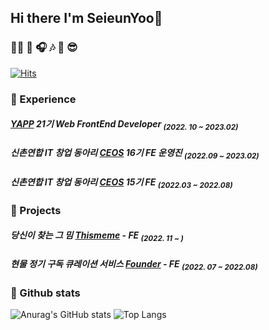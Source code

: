 
## Hi there I'm SeieunYoo👋

### 👩‍💻 🔧 🎧 🎶  🌊 😎

[![Hits](https://hits.seeyoufarm.com/api/count/incr/badge.svg?url=https%3A%2F%2Fgithub.com%2FSeieunYoo&count_bg=%23DEA6FF&title_bg=%23555555&icon=&icon_color=%23E7E7E7&title=hits&edge_flat=false)](https://hits.seeyoufarm.com)

###  🤗 Experience
##### [YAPP](https://github.com/YAPP-Github/21st-Web-Team-1-FE) 21기 Web FrontEnd Developer <sub>(2022. 10 ~ 2023.02)</sub>
##### 신촌연합 IT 창업 동아리 [CEOS](https://github.com/SeieunYoo/CEOS-15th-FE-Study) 16기 FE 운영진 <sub>(2022.09 ~ 2023.02)</sub>
##### 신촌연합 IT 창업 동아리 [CEOS](https://github.com/SeieunYoo/CEOS-15th-FE-Study) 15기 FE <sub>(2022.03 ~ 2022.08)</sub>

### 🤖 Projects

##### 당신이 찾는 그 밈 [Thismeme](https://github.com/thismeme-team/thismeme-web) - FE <sub>(2022. 11 ~ )</sub>
##### 현물 정기 구독 큐레이션 서비스 [Founder](https://github.com/pound-er/Founder-client) - FE <sub>(2022. 07 ~ 2022.08)</sub>


### 🔧 Github stats 
![Anurag's GitHub stats](https://github-readme-stats.vercel.app/api?username=SeieunYoo&show_icons=true&theme=buefy)
![Top Langs](https://github-readme-stats.vercel.app/api/top-langs/?username=SeieunYoo&layout=compact&theme=buefy)

